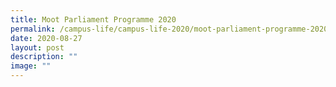 ```yaml
---
title: Moot Parliament Programme 2020
permalink: /campus-life/campus-life-2020/moot-parliament-programme-2020/
date: 2020-08-27
layout: post
description: ""
image: ""
---
```

